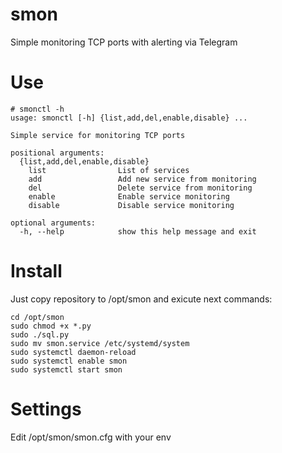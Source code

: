 # smon
Simple monitoring TCP ports with alerting via Telegram

# Use

```
# smonctl -h
usage: smonctl [-h] {list,add,del,enable,disable} ...

Simple service for monitoring TCP ports

positional arguments:
  {list,add,del,enable,disable}
    list                List of services
    add                 Add new service from monitoring
    del                 Delete service from monitoring
    enable              Enable service monitoring
    disable             Disable service monitoring

optional arguments:
  -h, --help            show this help message and exit
```

# Install

Just copy repository to /opt/smon and exicute next commands:

```
cd /opt/smon
sudo chmod +x *.py
sudo ./sql.py
sudo mv smon.service /etc/systemd/system
sudo systemctl daemon-reload
sudo systemctl enable smon
sudo systemctl start smon
```

# Settings

Edit /opt/smon/smon.cfg with your env
